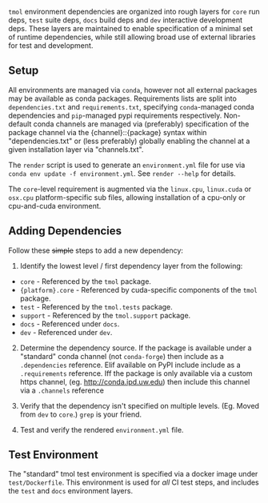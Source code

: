 `tmol` environment dependencies are organized into rough layers for `core`
run deps, `test` suite deps, `docs` build deps and `dev` interactive
development deps. These layers are maintained to enable specification of
a minimal set of runtime dependencies, while still allowing broad use of
external libraries for test and development.

## Setup

All environments are managed via `conda`, however not all external
packages may be available as conda packages. Requirements lists are split
into `dependencies.txt` and `requirements.txt`, specifying `conda`-managed
conda dependencies and `pip`-managed pypi requirements respectively.
Non-default conda channels are managed via (preferably) specification of
the package channel via the {channel}::{package} syntax within
"dependencies.txt" or (less preferably) globally enabling the channel at
a given installation layer via "channels.txt".

The `render` script is used to generate an `environment.yml` file for use
via `conda env update -f environment.yml`. See `render --help` for
details.

The `core`-level requirement is augmented via the `linux.cpu`,
`linux.cuda` or `osx.cpu` platform-specific sub files, allowing
installation of a cpu-only or cpu-and-cuda environment.

## Adding Dependencies

Follow these ~~simple~~ steps to add a new dependency:

1. Identify the lowest level / first dependency layer from the following:

  * `core` - Referenced by the `tmol` package.
  * `{platform}.core` - Referenced by cuda-specific components of the
    `tmol` package.
  * `test` - Referenced by the `tmol.tests` package.
  * `support` - Referenced by the `tmol.support` package.
  * `docs` - Referenced under `docs`.
  * `dev`  - Referenced under `dev`.

2. Determine the dependency source. If the package is available under
   a "standard" conda channel (not `conda-forge`) then include as
   a `.dependencies` reference. Elif available on PyPI include include as
   a `.requirements` reference. Iff the package is only available via
   a custom https channel, (eg. http://conda.ipd.uw.edu) then include
   this channel via a `.channels` reference

3. Verify that the dependency isn't specified on multiple levels. (Eg.
   Moved from `dev` to `core`.) `grep` is your friend.

4. Test and verify the rendered `environment.yml` file.

## Test Environment

The "standard" tmol test environment is specified via a docker image under
`test/Dockerfile`. This environment is used for *all* CI test steps, and
includes the `test` and `docs` environment layers.
